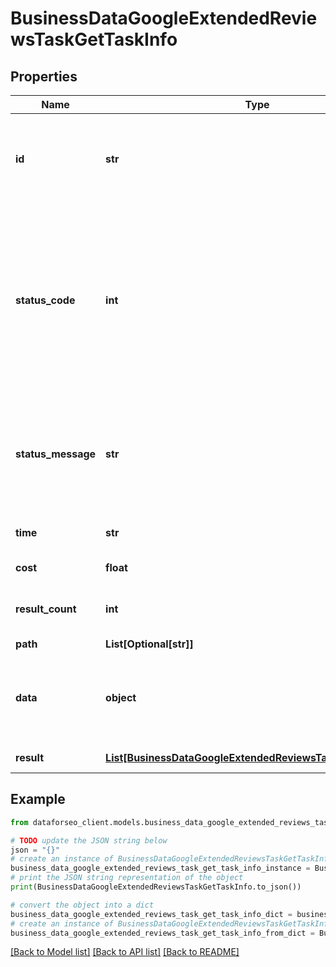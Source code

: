 # BusinessDataGoogleExtendedReviewsTaskGetTaskInfo


## Properties

Name | Type | Description | Notes
------------ | ------------- | ------------- | -------------
**id** | **str** | task identifier unique task identifier in our system in the UUID format | [optional] 
**status_code** | **int** | status code of the task generated by DataForSEO, can be within the following range: 10000-60000 you can find the full list of the response codes here | [optional] 
**status_message** | **str** | informational message of the task you can find the full list of general informational messages here | [optional] 
**time** | **str** | execution time, seconds | [optional] 
**cost** | **float** | total tasks cost, USD | [optional] 
**result_count** | **int** | number of elements in the result array | [optional] 
**path** | **List[Optional[str]]** | URL path | [optional] 
**data** | **object** | contains the same parameters that you specified in the POST request | [optional] 
**result** | [**List[BusinessDataGoogleExtendedReviewsTaskGetResultInfo]**](BusinessDataGoogleExtendedReviewsTaskGetResultInfo.md) | array of results | [optional] 

## Example

```python
from dataforseo_client.models.business_data_google_extended_reviews_task_get_task_info import BusinessDataGoogleExtendedReviewsTaskGetTaskInfo

# TODO update the JSON string below
json = "{}"
# create an instance of BusinessDataGoogleExtendedReviewsTaskGetTaskInfo from a JSON string
business_data_google_extended_reviews_task_get_task_info_instance = BusinessDataGoogleExtendedReviewsTaskGetTaskInfo.from_json(json)
# print the JSON string representation of the object
print(BusinessDataGoogleExtendedReviewsTaskGetTaskInfo.to_json())

# convert the object into a dict
business_data_google_extended_reviews_task_get_task_info_dict = business_data_google_extended_reviews_task_get_task_info_instance.to_dict()
# create an instance of BusinessDataGoogleExtendedReviewsTaskGetTaskInfo from a dict
business_data_google_extended_reviews_task_get_task_info_from_dict = BusinessDataGoogleExtendedReviewsTaskGetTaskInfo.from_dict(business_data_google_extended_reviews_task_get_task_info_dict)
```
[[Back to Model list]](../README.md#documentation-for-models) [[Back to API list]](../README.md#documentation-for-api-endpoints) [[Back to README]](../README.md)


